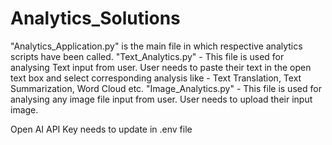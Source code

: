 # Analytics_Solutions
"Analytics_Application.py" is the main file in which respective analytics scripts have been called.
"Text_Analytics.py" - This file is used for analysing Text input from user. User needs to paste their text in the open text box and select corresponding analysis like - Text Translation, Text Summarization, Word Cloud etc.
"Image_Analytics.py" - This file is used for analysing any image file input from user. User needs to upload their input image.

Open AI API Key needs to update in .env file
